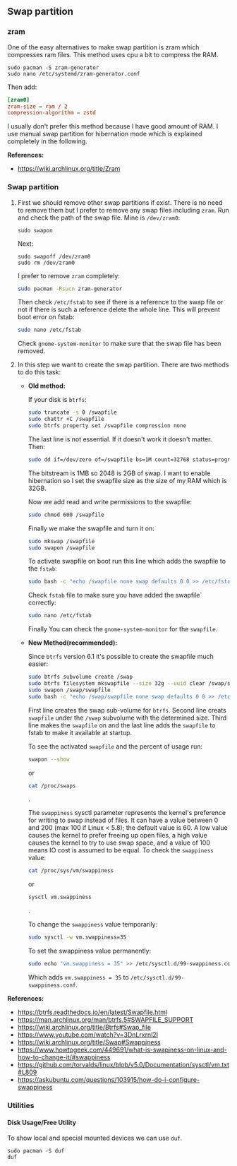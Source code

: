 ## Swap partition

### zram

One of the easy alternatives to make swap partition is zram which compresses ram files. This method uses cpu a bit to compress the RAM.

```shell
sudo pacman -S zram-generator
sudo nano /etc/systemd/zram-generator.conf
```

Then add:

```conf
[zram0]
zram-size = ram / 2
compression-algorithm = zstd
```

I usually don't prefer this method because I have good amount of RAM. I use manual swap partition for hibernation mode which is explained completely in the following.

**References:**

- <https://wiki.archlinux.org/title/Zram>

### Swap partition

1. First we should remove other swap partitions if exist. There is no need to remove them but I prefer to remove any swap files including `zram`. Run and check the path of the swap file. Mine is `/dev/zram0`:

   ```shell
   sudo swapon
   ```

   Next:

   ```shell
   sudo swapoff /dev/zram0
   sudo rm /dev/zram0
   ```

   I prefer to remove `zram` completely:

   ```bash
   sudo pacman -Rsucn zram-generator
   ```

   Then check `/etc/fstab` to see if there is a reference to the swap file or not if there is such a reference delete the whole line. This will prevent boot error on fstab:

   ```bash
   sudo nano /etc/fstab
   ```

   Check `gnome-system-monitor` to make sure that the swap file has been removed.

2. In this step we want to create the swap partition. There are two methods to do this task:

   - **Old method:**

     If your disk is `btrfs`:

     ```bash
     sudo truncate -s 0 /swapfile
     sudo chattr +C /swapfile
     sudo btrfs property set /swapfile compression none
     ```

     The last line is not essential. If it doesn't work it doesn't matter.
     Then:

     ```bash
     sudo dd if=/dev/zero of=/swapfile bs=1M count=32768 status=progress
     ```

     The bitstream is 1MB so 2048 is 2GB of swap. I want to enable hibernation so I set the swapfile size as the size of my RAM which is 32GB.

     Now we add read and write permissions to the swapfile:

     ```bash
     sudo chmod 600 /swapfile
     ```

     Finally we make the swapfile and turn it on:

     ```bash
     sudo mkswap /swapfile
     sudo swapon /swapfile
     ```

     To activate swapfile on boot run this line which adds the swapfile to the `fstab`:

     ```bash
     sudo bash -c "echo /swapfile none swap defaults 0 0 >> /etc/fstab"
     ```

     Check `fstab` file to make sure you have added the swapfile` correctly:

     ```bash
     sudo nano /etc/fstab
     ```

     Finally You can check the `gnome-system-monitor` for the `swapfile`.

   - **New Method(recommended):**

     Since `btrfs` version 6.1 it's possible to create the swapfile much easier:

     ```bash
     sudo btrfs subvolume create /swap
     sudo btrfs filesystem mkswapfile --size 32g --uuid clear /swap/swapfile
     sudo swapon /swap/swapfile
     sudo bash -c "echo /swap/swapfile none swap defaults 0 0 >> /etc/fstab"
     ```

     First line creates the swap sub-volume for `btrfs`. Second line creats `swapfile` under the `/swap` subvolume with the determined size. Third line makes the `swapfile` on and the last line adds the `swapfile` to fstab to make it available at startup.

     To see the activated `swapfile` and the percent of usage run:

     ```bash
     swapon --show
     ```

     or

     ```bash
     cat /proc/swaps
     ```

     .

     The `swappiness` sysctl parameter represents the kernel's preference for writing to swap instead of files. It can have a value between 0 and 200 (max 100 if Linux < 5.8); the default value is 60. A low value causes the kernel to prefer freeing up open files, a high value causes the kernel to try to use swap space, and a value of 100 means IO cost is assumed to be equal. To check the `swappiness` value:

     ```bash
     cat /proc/sys/vm/swappiness
     ```

     or

     ```bash
     sysctl vm.swappiness
     ```

     .

     To change the `swappiness` value temporarily:

     ```bash
     sudo sysctl -w vm.swappiness=35
     ```

     To set the swappiness value permanently:

     ```bash
     sudo echo "vm.swappiness = 35" >> /etc/sysctl.d/99-swappiness.conf
     ```

     Which adds `vm.swappiness = 35` to `/etc/sysctl.d/99-swappiness.conf`.

**References:**

- <https://btrfs.readthedocs.io/en/latest/Swapfile.html>
- <https://man.archlinux.org/man/btrfs.5#SWAPFILE_SUPPORT>
- <https://wiki.archlinux.org/title/Btrfs#Swap_file>
- <https://www.youtube.com/watch?v=3DnLrxrnl2I>
- <https://wiki.archlinux.org/title/Swap#Swappiness>
- <https://www.howtogeek.com/449691/what-is-swapiness-on-linux-and-how-to-change-it/#swappiness>
- <https://github.com/torvalds/linux/blob/v5.0/Documentation/sysctl/vm.txt#L809>
- <https://askubuntu.com/questions/103915/how-do-i-configure-swappiness>

### Utilities

#### Disk Usage/Free Utility

To show local and special mounted devices we can use `duf`.

```shell
sudo pacman -S duf
duf
```
